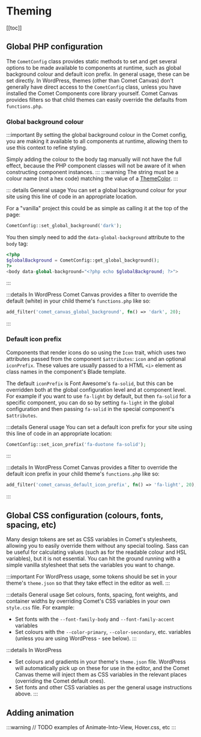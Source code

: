 # Theming

[[toc]]

## Global PHP configuration

The `CometConfig` class provides static methods to set and get several options to be made available to components at runtime, such as global background colour and default icon prefix. In general usage, these can be set directly. In WordPress, themes (other than Comet Canvas) don't generally have direct access to the `CometConfig` class, unless you have installed the Comet Components
core library yourself. Comet Canvas provides filters so that child themes can easily override the defaults from `functions.php`. 

### Global background colour

:::important
By setting the global background colour in the Comet config, you are making it available to all components at runtime, allowing them to use this context to refine
styling.

Simply adding the colour to the body tag manually will not have the full effect, because the PHP component classes will not be aware of it when constructing
component instances.
:::
:::warning
The string must be a colour name (not a hex code) matching the value of a [ThemeColor](../technical-deep-dives/php-architecture/data-types.html#themecolor).
:::

::: details General usage
You can set a global background colour for your site using this line of code in an appropriate location.

For a "vanilla" project this could be as simple as calling it at the top of the page:

```php
CometConfig::set_global_background('dark');
```

You then simply need to add the `data-global-background` attribute to the `body` tag:

```php
<?php
$globalBackground = CometConfig::get_global_background();
?>
<body data-global-background="<?php echo $globalBackground; ?>">
```
:::

:::details In WordPress
Comet Canvas provides a filter to override the default (white) in your child theme's `functions.php` like so:

```php
add_filter('comet_canvas_global_background', fn() => 'dark', 20);
```
:::

### Default icon prefix

Components that render icons do so using the `Icon` trait, which uses two attributes passed from the component `$attributes`: `icon` and an optional `iconPrefix`. These values are usually passed to a HTML `<i>` element as class names in the component's Blade template.

The default `iconPrefix` is Font Awesome's `fa-solid`, but this can be overridden both at the global configuration level and at component level. For example if you want to use `fa-light` by default, but then `fa-solid` for a specific component, you can do so by setting `fa-light` in the global configuration and then passing `fa-solid` in the special component's `$attributes`.

:::details General usage
You can set a default icon prefix for your site using this line of code in an appropriate location:

```php
CometConfig::set_icon_prefix('fa-duotone fa-solid');
```
:::

:::details In WordPress
Comet Canvas provides a filter to override the default icon prefix in your child theme's `functions.php` like so:

```php
add_filter('comet_canvas_default_icon_prefix', fn() => 'fa-light', 20);
```
:::

## Global CSS configuration (colours, fonts, spacing, etc)

Many design tokens are set as CSS variables in Comet's stylesheets, allowing you to easily override them without any special tooling. Sass can be useful for calculating values (such as for the readable colour and HSL variables), but it is not essential. You can hit the ground running with a simple vanilla stylesheet that sets the variables you want to change.

:::important
For WordPress usage, some tokens should be set in your theme's `theme.json` so that they take effect in the editor as well.
:::

:::details General usage
Set colours, fonts, spacing, font weights, and container widths by overriding Comet's CSS variables in your own `style.css` file. For example:
- Set fonts with the `--font-family-body` and `--font-family-accent` variables
- Set colours with the `--color-primary`, `--color-secondary`, etc. variables (unless you are using WordPress - see below).
:::

:::details In WordPress
- Set colours and gradients in your theme's `theme.json` file. WordPress will automatically pick up on these for use in the editor, and the Comet Canvas theme will inject them as CSS variables in the relevant places (overriding the Comet default ones).
- Set fonts and other CSS variables as per the general usage instructions above.
:::

## Adding animation

:::warning
// TODO examples of Animate-Into-View, Hover.css, etc
:::
